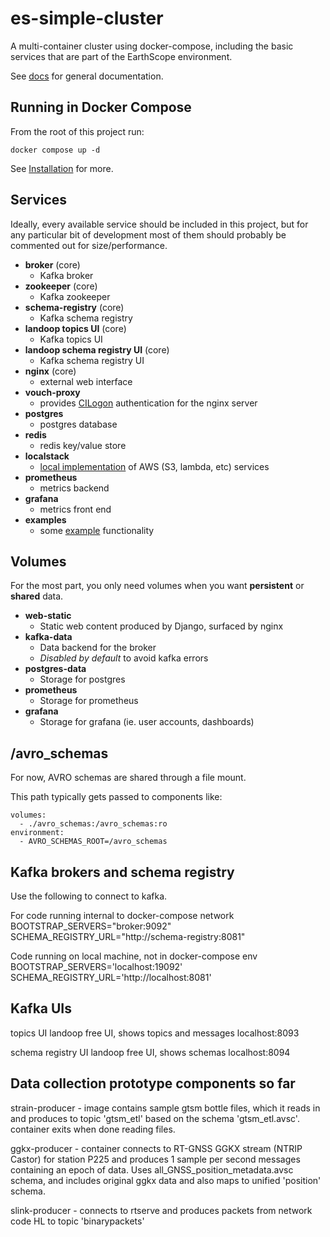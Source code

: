 # es-simple-cluster

A multi-container cluster using docker-compose, including the basic services that are part of the EarthScope environment.

See [docs](docs/) for general documentation.

## Running in Docker Compose

From the root of this project run:

    docker compose up -d

See [Installation](docs/Installation.md) for more.

## Services

Ideally, every available service should be included in this project, but for any particular bit of development most of them should probably be commented out for size/performance.

- **broker** (core)
  - Kafka broker
- **zookeeper** (core)
  - Kafka zookeeper
- **schema-registry** (core)
  - Kafka schema registry
- **landoop topics UI** (core)
  - Kafka topics UI
- **landoop schema registry UI** (core)
  - Kafka schema registry UI
- **nginx** (core)
  - external web interface
- **vouch-proxy**
  - provides [CILogon](https://cilogon.org/) authentication for the nginx server
- **postgres**
  - postgres database
- **redis**
  - redis key/value store
- **localstack**
  - [local implementation](docs/localstack/) of AWS (S3, lambda, etc) services
- **prometheus**
  - metrics backend
- **grafana**
  - metrics front end
- **examples**
  - some [example](docs/example/) functionality

## Volumes

For the most part, you only need volumes when you want **persistent** or **shared** data.

- **web-static**
  - Static web content produced by Django, surfaced by nginx
- **kafka-data**
  - Data backend for the broker
  - _Disabled by default_ to avoid kafka errors
- **postgres-data**
  - Storage for postgres
- **prometheus**
  - Storage for prometheus
- **grafana**
  - Storage for grafana (ie. user accounts, dashboards)

## /avro_schemas

For now, AVRO schemas are shared through a file mount.

This path typically gets passed to components like:

    volumes:
      - ./avro_schemas:/avro_schemas:ro
    environment:
      - AVRO_SCHEMAS_ROOT=/avro_schemas

## Kafka brokers and schema registry

Use the following to connect to kafka.

For code running internal to docker-compose network
BOOTSTRAP_SERVERS="broker:9092"
SCHEMA_REGISTRY_URL="http://schema-registry:8081"

Code running on local machine, not in docker-compose env
BOOTSTRAP_SERVERS='localhost:19092'
SCHEMA_REGISTRY_URL='http://localhost:8081'

## Kafka UIs

topics UI
landoop free UI, shows topics and messages
localhost:8093

schema registry UI
landoop free UI, shows schemas
localhost:8094

## Data collection prototype components so far

strain-producer - image contains sample gtsm bottle files, which it reads in and produces to topic 'gtsm_etl' based on the schema 'gtsm_etl.avsc'.  container exits when done reading files.

ggkx-producer - container connects to RT-GNSS GGKX stream (NTRIP Castor) for station P225 and produces 1 sample per second messages containing an epoch of data.  Uses all_GNSS_position_metadata.avsc schema, and includes original ggkx data and also maps to unified 'position' schema.

slink-producer - connects to rtserve and produces packets from network code HL to topic 'binarypackets'
